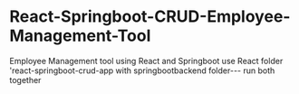 # React-Springboot-CRUD-Employee-Management-Tool
Employee Management tool using React and Springboot
use React folder 'react-springboot-crud-app with springbootbackend folder---  run both together
